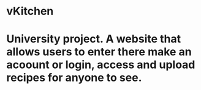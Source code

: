 # vKitchen
# University project. A website that allows users to enter there make an acoount or login, access and upload recipes for anyone to see.

